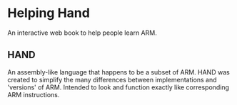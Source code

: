 # Helping Hand

An interactive web book to help people learn ARM.

## HAND

An assembly-like language that happens to be a subset of ARM.
HAND was created to simplify the many differences between implementations and 'versions' of ARM.
Intended to look and function exactly like corresponding ARM instructions.